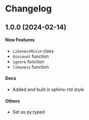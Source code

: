# Changelog

## 1.0.0 (2024-02-14)

#### New Features

- `LikenessMixin` class
- `discount` function
- `ignore` function
- `likeness` function

#### Docs

- Added and built in sphinx-rtd style

#### Others

- Set as py.typed

